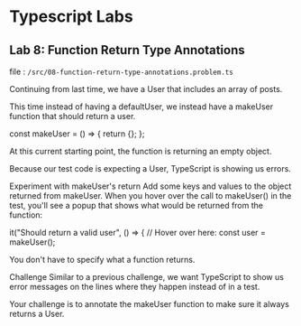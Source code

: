 # Typescript Labs

## Lab 8: Function Return Type Annotations

file : `/src/08-function-return-type-annotations.problem.ts`

Continuing from last time, we have a User that includes an array of posts.

This time instead of having a defaultUser, we instead have a makeUser function that should return a user.

const makeUser = () => {
  return {};
};

At this current starting point, the function is returning an empty object.

Because our test code is expecting a User, TypeScript is showing us errors.

Experiment with makeUser's return
Add some keys and values to the object returned from makeUser. When you hover over the call to makeUser() in the test, you'll see a popup that shows what would be returned from the function:

it("Should return a valid user", () => {
  // Hover over here:
  const user = makeUser();

You don't have to specify what a function returns.

Challenge
Similar to a previous challenge, we want TypeScript to show us error messages on the lines where they happen instead of in a test.

Your challenge is to annotate the makeUser function to make sure it always returns a User.